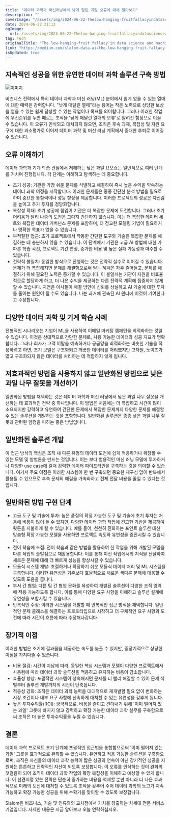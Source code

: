 ```yaml
---
title: "데이터 과학과 머신러닝에서 낮게 달린 과일 오류에 대해 알아보기"
description: ""
coverImage: "/assets/img/2024-06-22-Thelow-hanging-fruitfallacyindatascienceandmachinelearning_0.png"
date: 2024-06-22 21:13
ogImage:
  url: /assets/img/2024-06-22-Thelow-hanging-fruitfallacyindatascienceandmachinelearning_0.png
tag: Tech
originalTitle: "The low-hanging-fruit fallacy in data science and machine learning"
link: "https://medium.com/slalom-data-ai/the-low-hanging-fruit-fallacy-in-data-science-and-machine-learning-01e210ea4fc2"
isUpdated: true
---
```


## 지속적인 성공을 위한 유연한 데이터 과학 솔루션 구축 방법

![이미지](/assets/img/2024-06-22-Thelow-hanging-fruitfallacyindatascienceandmachinelearning_0.png)

비즈니스 전략에서 특히 데이터 과학과 머신 러닝(ML) 분야에서 쉽게 얻을 수 있는 열매에 대한 매력은 강력합니다. "낮게 매달린 열매"라는 용어는 작은 노력으로 상당한 보상을 얻을 수 있는 쉽게 달성할 수 있는 작업이나 목표를 의미합니다. 그러나 이러한 작업에 우선순위를 두면 때로는 조직을 '낮게 매달린 열매의 오류'로 알려진 함정으로 이끌 수 있습니다. 이 오류가 인식되고 대처되지 않으면, 조직은 후속 과제, 복잡성 및 자원 요구에 대한 과소평가로 이어져 데이터 과학 및 머신 러닝 계획에서 중대한 후퇴로 이어질 수 있습니다.

## 오류 이해하기

<div class="content-ad"></div>

데이터 과학과 기계 학습 관점에서 저해하는 낮은 과일 요오쇼는 일반적으로 여러 단계를 거치며 진행됩니다. 각 단계는 이해하고 탐색하는 데 중요합니다.

- 초기 성공: 기관은 가장 쉬운 문제를 식별하고 해결하여 즉시 높은 수익을 약속하는 데이터 과학 여정을 시작합니다. 이러한 문제들은 종종 간단한 분석 방법을 필요로 하며 중요한 통찰력이나 성능 향상을 제공합니다. 이러한 프로젝트의 성공은 자신감을 높이고 추가 투자를 정당화합니다.
- 복잡성 확대: 초기 성공에 힘입어 기관은 더 복잡한 문제에 도전합니다. 그러나 초기 어려움과 달리 나중의 도전은 그다지 간단하지 않습니다. 이는 더 복잡한 데이터 세트와 복잡한 데이터 거버넌스 문제를 포함하며, 더 정교한 모델링 기법이 필요하거나 명확한 목표가 없을 수 있습니다.
- 부적절한 접근: 초기 프로젝트에서 작동한 간단한 도구와 기술은 복잡한 문제를 해결하는 데 충분하지 않을 수 있습니다. 이 단계에서 기관은 고급 AI 방법에 대한 가파른 학습 곡선, 프로젝트 기간 연장, 증가한 비용 및 높은 실패 가능성과 마주할 수 있습니다.
- 전략적 불일치: 동일한 방식으로 진행하는 것은 전략적 실수로 이어질 수 있습니다. 문제가 더 복잡해지면 문제를 해결함으로써 얻는 혜택은 자주 줄어들고, 문제를 해결하기 위해 필요한 노력은 증가할 수 있습니다. 이 불일치는 기관이 자원을 비효율적으로 할당하게 하고, 더 나은 수익을 제공하는 다른 전략적 계획에 집중하지 않게 할 수 있습니다. 지연은 이사들이 해결 방안에 신뢰를 상실하고 AI 기술에 대한 투자를 줄이는 원인이 될 수도 있습니다. 나는 과거에 관측된 AI 윈터에 이것이 기여한다고 주장합니다.

## 다양한 데이터 과학 및 기계 학습 사례

전형적인 시나리오는 기업이 ML을 사용하여 이메일 마케팅 캠페인을 최적화하는 것일 수 있습니다. 이것은 상대적으로 간단한 문제로, 사용 가능한 데이터와 성공 지표가 명확합니다. 그러나 회사가 고객 이탈을 예측하거나 공급망을 최적화하는 비슷한 기술을 적용하려고 하면, 초기 모델은 구조화되고 깨끗한 데이터를 처리했지만 고차원, 노이즈가 많고 구조화되지 않은 데이터를 처리하는 데 적합하지 않게 됩니다.

<div class="content-ad"></div>

## 저효과적인 방법을 사용하지 않고 일반화된 방법으로 낮은 과일 나무 잘못을 개선하기

일반화된 방법을 채택하는 것은 데이터 과학과 머신 러닝에서 낮은 과일 나무 잘못을 개선하는 데 효과적인 전략 중 하나입니다. 이 방법은 처음에는 더 복잡하고 시간이 많이 소요되지만 강력하고 유연하여 간단한 문제에서 복잡한 문제까지 다양한 문제를 해결할 수 있는 솔루션을 개발하는 것을 포함합니다. 일반화된 솔루션은 종종 낮은 과일 나무 잘못과 관련된 함정을 피하는 좋은 방법입니다.

## 일반화된 솔루션 개발

이 접근 방식의 핵심은 조직 내 다른 유형의 데이터 도전에 쉽게 적응하거나 확장할 수 있는 모델 및 방법론을 만드는 것입니다. 이는 보다 범용적인 머신 러닝 모델에 투자하거나 다양한 use case에 걸쳐 강력한 데이터 파이프라인을 구축하는 것을 의미할 수 있습니다. 여기서 주요 이점은 이러한 시스템이 한 번 구축되면 중요한 재구성 없이 반복해서 활용될 수 있으므로 후속 문제의 해결을 가속화하고 전체 전달 비용을 줄일 수 있다는 것입니다.

<div class="content-ad"></div>

## 일반화된 방법 구현 단계

- 고급 도구 및 기술에 투자: 높은 품질의 확장 가능한 도구 및 기술에 초기 투자는 처음에 비용이 많이 들 수 있지만, 다양한 데이터 과학 작업에 견고한 기반을 제공하여 뒷돈을 지불하게 될 수 있습니다. 예를 들어, 천천히 진화하는 포인트 솔루션 대신 맞춤형 확장 가능한 모델을 사용하면 프로젝트 속도와 유연성을 증진시킬 수 있습니다.
- 전이 학습에 초점: 전이 학습과 같은 방법을 활용하여 한 작업을 위해 개발된 모델을 다른 작업의 출발점으로 재활용합니다. 이를 통해 이전 작업에서의 지식을 전달하여 새로운 문제에 대해 더 빠르게 성능을 향상시킬 수 있습니다.
- 모듈식 시스템 개발: 조절하거나 확장하기 쉬운 모듈식 데이터 처리 및 ML 시스템을 구축합니다. 이러한 유연성은 기존보다 효율적으로 새로운 색다른 문제에 대응할 수 있도록 도움을 줍니다.
- 부서 간 협업: 다른 팀 간 협업 문화를 육성하여 개발된 솔루션이 다양한 조직 영역에 적용 가능하도록 합니다. 이를 통해 다양한 요구 사항을 이해하고 솔루션 설계에 유연성을 포함시킬 수 있습니다.
- 반복적인 수정: 이러한 시스템을 개발할 때 반복적인 접근 방식을 채택합니다. 일반적인 문제 클래스를 해결하는 프로토타입으로 시작하고 더 구체적인 요구 사항과 도전에 따라 시간이 흐름에 따라 수정해나갑니다.

## 장기적 이점

이러한 방법은 초기에 결과물을 제공하는 속도를 늦출 수 있지만, 중장기적으로 상당한 이점을 가져다줄 수 있습니다.

<div class="content-ad"></div>

- 비용 절감: 시간이 지남에 따라, 동일한 핵심 시스템과 모델이 다양한 프로젝트에서 사용됨에 따라 데이터 과학 솔루션을 적응하고 유지하는 비용이 감소합니다.
- 효율성 향상: 포괄적인 시스템이 성숙해지면 문제를 더 빨리 해결할 수 있어 문제 식별부터 솔루션 개발까지의 시간이 단축됩니다.
- 적응성 강화: 조직은 데이터 과학 능력을 대대적으로 재개발할 필요 없이 변화하는 시장 조건이나 내부 요구 사항에 신속하게 대처할 수 있는 유연성을 갖추게 됩니다.
- 높은 투자수익률(ROI): 궁극적으로, 비용을 줄이고 견뎌내기 위해 '이미 떨어져 있는 과일' 그릇에 빠지지 않고 강력하고 확장 가능한 데이터 과학 실무를 구축함으로써 조직은 더 높은 투자수익률을 누릴 수 있습니다.

## 결론

데이터 과학 프로젝트 초기 단계에 포괄적인 접근법을 통합함으로써 '이미 떨어져 있는 과일' 그릇을 효과적으로 완화할 수 있습니다. 유연하고 적응 가능한 솔루션을 구축함으로써, 조직은 자신들의 데이터 과학 능력이 짧은 성공의 연속이 아닌 장기적인 성공을 지원하는 튼튼하고 전략적인 자산이 되도록 보장합니다. 이 오류를 인식하는 것이 완화의 첫걸음이 되어 조직이 데이터 과학 작업의 확장 복잡성을 이해하고 예상할 수 있게 합니다. 이 선견지명 있는 전략은 단순히 증가하는 비용을 억제할 뿐만 아니라 더 나은 효과적으로 미래의 도전에 대처할 수 있도록 조직을 갖추어 주어 데이터 과학의 노고가 지속 가능하고 확장 가능한 성공을 위해 수확기를 맞이할 수 있도록 보장합니다.

Slalom은 비즈니스, 기술 및 인류와의 교차점에서 가치를 창출하는 차세대 전문 서비스 기업입니다. 자세한 내용은 지금 알아보고 오늘 연락하십시오.
